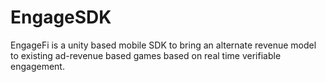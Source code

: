 # EngageSDK
EngageFi is a unity based mobile SDK to bring an alternate revenue model to existing ad-revenue based games based on real time verifiable engagement.

